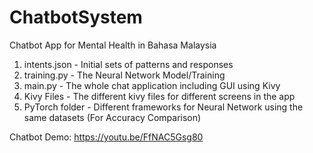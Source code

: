 # ChatbotSystem
Chatbot App for Mental Health in Bahasa Malaysia

1) intents.json - Initial sets of patterns and responses
2) training.py - The Neural Network Model/Training 
3) main.py - The whole chat application including GUI using Kivy
4) Kivy Files - The different kivy files for different screens in the app
5) PyTorch folder - Different frameworks for Neural Network using the same datasets (For Accuracy Comparison)

Chatbot Demo:
https://youtu.be/FfNAC5Gsg80

